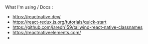 What I'm using / Docs :
- https://reactnative.dev/
- https://react-redux.js.org/tutorials/quick-start
- https://github.com/jaredh159/tailwind-react-native-classnames
- https://reactnativeelements.com/
- 